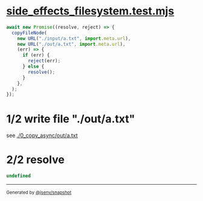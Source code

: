 # [side_effects_filesystem.test.mjs](../../side_effects_filesystem.test.mjs)

```js
await new Promise((resolve, reject) => {
  copyFileNode(
    new URL("./input/a.txt", import.meta.url),
    new URL("./out/a.txt", import.meta.url),
    (err) => {
      if (err) {
        reject(err);
      } else {
        resolve();
      }
    },
  );
});
```

# 1/2 write file "./out/a.txt"

see [./0_copy_async/out/a.txt](./0_copy_async/out/a.txt)

# 2/2 resolve

```js
undefined
```

---

<sub>
  Generated by <a href="https://github.com/jsenv/core/tree/main/packages/independent/snapshot">@jsenv/snapshot</a>
</sub>
